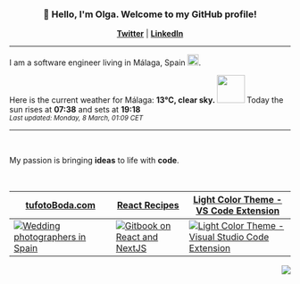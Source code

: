 <h3 align="center">👋 Hello, I'm Olga. Welcome to my GitHub profile! </h3>
<p align="center">
  <strong><a href="https://twitter.com/olgafandreiko">Twitter</a></strong> |
  <strong><a href="https://www.linkedin.com/in/olga-f/">LinkedIn</a></strong>
</p>

---

I am a software engineer living in Málaga, Spain <img src="https://image.flaticon.com/icons/svg/206/206724.svg" width="20"/>.


Here is the current weather for Málaga:
<b> 13°C, 
 clear sky.
</b> <img width="50" src=https:&#x2F;&#x2F;openweathermap.org&#x2F;img&#x2F;wn&#x2F;01n.png></img> Today the sun rises at
 <b>07:38</b> 
and sets at <b>19:18</b>
<br/>
<small><i>Last updated: Monday, 8 March, 01:09 CET </i></small>
<br/>

---
<br/>
<p> My passion is bringing <strong>ideas</strong> to life with <strong>code</strong>. </p>
<br/>

<div align="center">
      <table border="0" cellspacing="0" cellpadding="0">
    <thead>
      <tr>
        <th>
          <strong align="center"><a target=“_blank” href="https://tufotoboda.com">tufotoBoda.com</a></strong>
        </th>
          <th>
          <strong align="center"><a target=“_blank” href="https://olga-f.gitbook.io/react/">React Recipes</a></strong>
        </th>
        <th>
          <strong align="center"><a target=“_blank” href="https://marketplace.visualstudio.com/items?itemName=olga-f.light-color-theme">Light Color Theme - VS Code Extension</a></strong>
        </th>
      </tr>
    </thead>
    <tbody>
      <tr>
        <td>
           <a target=“_blank” href="https://tufotoboda.com">
            <img
              alt="Wedding photographers in Spain"
              src="https://tufotoboda.com/imagenes/site/og.jpg"
            />
          </a>
        </td>
                <td>
          <a target=“_blank” href="https://olga-f.gitbook.io/react/">
            <img
              alt="Gitbook on React and NextJS"
              src="https://raw.github.com/olga-f/olga-f/master/img/react.gif"
            />
          </a>
        </td>
        <td>
          <a target=“_blank” href="https://marketplace.visualstudio.com/items?itemName=olga-f.light-color-theme">
            <img
              alt="Light Color Theme - Visual Studio Code Extension"
              src="https://raw.github.com/olga-f/olga-f/master/img/vscode.png"
            />
          </a>
        </td>
      </tr>
    </tbody>
  </table>
<div>


<p align="right">
<img src="https://komarev.com/ghpvc/?username=olga-f&color=38A3A5">
</p>

